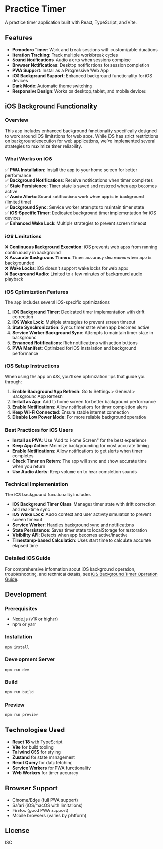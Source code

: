 # Practice Timer

A practice timer application built with React, TypeScript, and Vite.

## Features

- **Pomodoro Timer**: Work and break sessions with customizable durations
- **Iteration Tracking**: Track multiple work/break cycles
- **Sound Notifications**: Audio alerts when sessions complete
- **Browser Notifications**: Desktop notifications for session completion
- **PWA Support**: Install as a Progressive Web App
- **iOS Background Support**: Enhanced background functionality for iOS devices
- **Dark Mode**: Automatic theme switching
- **Responsive Design**: Works on desktop, tablet, and mobile devices

## iOS Background Functionality

### Overview

This app includes enhanced background functionality specifically designed to work around iOS limitations for web apps. While iOS has strict restrictions on background execution for web applications, we've implemented several strategies to maximize timer reliability.

### What Works on iOS

✅ **PWA Installation**: Install the app to your home screen for better performance  
✅ **Background Notifications**: Receive notifications when timer completes  
✅ **State Persistence**: Timer state is saved and restored when app becomes active  
✅ **Audio Alerts**: Sound notifications work when app is in background (limited time)  
✅ **Background Sync**: Service worker attempts to maintain timer state  
✅ **iOS-Specific Timer**: Dedicated background timer implementation for iOS devices  
✅ **Enhanced Wake Lock**: Multiple strategies to prevent screen timeout  

### iOS Limitations

❌ **Continuous Background Execution**: iOS prevents web apps from running continuously in background  
❌ **Accurate Background Timers**: Timer accuracy decreases when app is backgrounded  
❌ **Wake Locks**: iOS doesn't support wake locks for web apps  
❌ **Background Audio**: Limited to a few minutes of background audio playback  

### iOS Optimization Features

The app includes several iOS-specific optimizations:

1. **iOS Background Timer**: Dedicated timer implementation with drift correction
2. **iOS Wake Lock**: Multiple strategies to prevent screen timeout
3. **State Synchronization**: Syncs timer state when app becomes active
4. **Service Worker Background Sync**: Attempts to maintain timer state in background
5. **Enhanced Notifications**: Rich notifications with action buttons
6. **PWA Manifest**: Optimized for iOS installation and background performance

### iOS Setup Instructions

When using the app on iOS, you'll see optimization tips that guide you through:

1. **Enable Background App Refresh**: Go to Settings > General > Background App Refresh
2. **Install as App**: Add to home screen for better background performance
3. **Enable Notifications**: Allow notifications for timer completion alerts
4. **Keep Wi-Fi Connected**: Ensure stable internet connection
5. **Disable Low Power Mode**: For more reliable background operation

### Best Practices for iOS Users

- **Install as PWA**: Use "Add to Home Screen" for the best experience
- **Keep App Active**: Minimize backgrounding for most accurate timing
- **Enable Notifications**: Allow notifications to get alerts when timer completes
- **Check Timer on Return**: The app will sync and show accurate time when you return
- **Use Audio Alerts**: Keep volume on to hear completion sounds

### Technical Implementation

The iOS background functionality includes:

- **iOS Background Timer Class**: Manages timer state with drift correction and real-time sync
- **iOS Wake Lock**: Audio context and user activity simulation to prevent screen timeout
- **Service Worker**: Handles background sync and notifications
- **State Persistence**: Saves timer state to localStorage for restoration
- **Visibility API**: Detects when app becomes active/inactive
- **Timestamp-based Calculation**: Uses start time to calculate accurate elapsed time

### Detailed iOS Guide

For comprehensive information about iOS background operation, troubleshooting, and technical details, see [iOS Background Timer Operation Guide](client/README-iOS-Background.md).

## Development

### Prerequisites

- Node.js (v16 or higher)
- npm or yarn

### Installation

```bash
npm install
```

### Development Server

```bash
npm run dev
```

### Build

```bash
npm run build
```

### Preview

```bash
npm run preview
```

## Technologies Used

- **React 18** with TypeScript
- **Vite** for build tooling
- **Tailwind CSS** for styling
- **Zustand** for state management
- **React Query** for data fetching
- **Service Workers** for PWA functionality
- **Web Workers** for timer accuracy

## Browser Support

- Chrome/Edge (full PWA support)
- Safari (iOS/macOS with limitations)
- Firefox (good PWA support)
- Mobile browsers (varies by platform)

## License

ISC